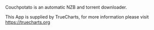 Couchpotato is an automatic NZB and torrent downloader.

This App is supplied by TrueCharts, for more information please visit https://truecharts.org

